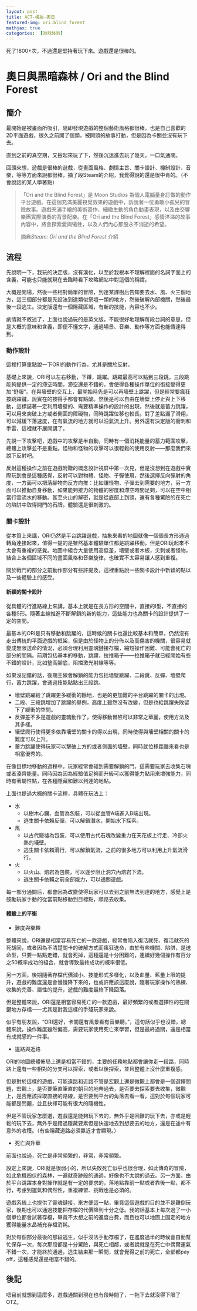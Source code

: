 ```yaml
---
layout: post
title: ACT-横版-奧日
featured-img: ori.blind_forest
mathjax: true
categories:  [游戏体验]
---
```


死了1800+次，不過還是堅持著玩下來。遊戲還是很棒的。

<!--more-->

# 奧日與黑暗森林 / Ori and the Blind Forest


## 簡介

最開始是被畫面所吸引，隨即發現遊戲的整個藝術風格都很棒，也是自己喜歡的2D平面遊戲，很久之前開了個頭，被開頭的故事打動，但是因為卡關並沒有玩下去。

直到之前的真空期，又撿起來玩了下，然後沉迷進去玩了幾天，一口氣通關。

回頭來想，遊戲是很棒的遊戲，從畫面風格、劇情主旨、關卡設計、機制設計、音樂，等等方面來說都很棒，摘了段Steam的介紹，我覺得說的還是很中肯的。（不會說話的某人學著點）

> 「Ori and the Blind Forest」是 Moon Studios 為個人電腦量身訂做的動作平台遊戲。在這個充滿美麗視覺效果的遊戲中，訴說著一位勇敢小孤兒的冒險故事。遊戲充滿手繪的美術畫作、細緻生動的角色動畫表現，以及由交響樂團實際演奏的背景配樂。在「Ori and the Blind Forest」感情洋溢的故事內容中，將會探索愛與犧牲，以及人們內心那股永不消逝的希望。
>
> 摘自*Steam: Ori and the Blind Forest* 介紹


## 流程

先說明一下，我玩的決定版，沒有漢化，以至於我根本不理解裡面的名詞字面上的含義，可能也只能就現在去臨時看下攻略網站中對這個的稱謂。

大概是開場，然後一些相對簡單的冒險，到達某課樹后告知要去水、風、火三個地方，這三個部分都是先設法到達類似祭壇一類的地方，然後破解內部機關，然後最後一段逃生。決定版還有一個隱藏區域，有新的技能，內容也不少。

劇情就不敘述了，上面也說過玩的是英文版，不能很好地理解每段台詞的意思，但是大概的意味和含義，即便不懂文字，通過場景、音樂、動作等方面也能傳達得到。


### 動作設計

這裡打算重點說一下ORI的動作行為，尤其是關於反射。

基礎上來說，ORI可以左右移動，下蹲，跳躍。跳躍最高可以點到三段跳，三段跳能夠提供一定的滯空時間，滯空還是不錯的，會使得各種操作單位的銜接變得更加“舒服”。在與墻壁的交互上，最開始時先是可以再墻壁上跳躍，但是經常要瘋狂按跳躍鍵，說實在的按得手都會有點酸。然後是可以自由在墻壁上停止與上下移動，這標誌著一定利用墻壁的、需要精準操作的設計的出現，然後就是蓄力跳躍，可以用來突破上方或者側面的障礙物，同時跳躍位移也較長。對了差點漏了滑翔，可以減緩下落速度，在有氣流的地方就可以沿氣流上升。另外還有決定版的衝刺和手雷，這裡就不展開講了。

先說一下攻擊吧，遊戲中的攻擊是半自動，同時有一個消耗能量的蓄力範圍攻擊，總體上攻擊並不是重點。怪物和怪物的攻擊可以很輕鬆的使用反射——那麼我們來說下反射吧。

反射這種操作之前在遊戲附贈的概念設計視屏中第一次見，但是沒想到在遊戲中實際玩到會是這種感覺，反射可以對物體、怪物、子彈使用，然後選擇反向彈射的角度，一方面可以把落腳物向反方向推：比如讓怪物、子彈去到需要的地方，另一方面可以推動自身移動，如果能夠接力的物體的密度和滯空時間足夠，可以在空中相當行雲流水的移動。甚至火山的解密，就是從底部上到頭，還有各種驚險的在死亡的陷阱中取得開門的石牌。體驗還是很刺激的。


### 關卡設計

從本質上來講，ORI仍然是平台跳躍遊戲，抽象來看的地圖就像一個個長方形通過轉角連接起來，值得一提的是雖然基本體驗單位都是跳躍移動，但是ORI玩起來不太會有重複的感覺。地圖中組合大量使用高低差，墻壁或者木板，尖刺或者怪物，結合上各個區域不同的畫面風格和音樂旋律，也確實不太容易讓人感到重複。

關於戰鬥的部分之前動作部分有些許提及，這裡重點說一些關卡設計中新穎的點以及一些體驗上的感受。


#### 新穎的關卡設計

從具體的行進路線上來講，基本上就是在長方形的空間中，直接的I型，不直接的各種S形。隨著主線推進不斷解鎖的新的能力，這些能力也為關卡的設計提供了一定的空間。

最基本的ORI是只有移動和跳躍的，這時候的關卡也還比較基本和簡單，仍然沒有走出傳統的平面遊戲的框架，但是由於怪物上的分佈以及高傷害的機關，很容易就變成無限送命的情況，必須合理利用靈魂鏈接存檔，縮短操作困難、可能會死亡的部分的間隔。前期包括基本的移動，跳躍，拉推箱子——拉推箱子就已經開始有些不錯的設計，比如墊高腳底，阻擋激光射線等等。

如果沒記錯的話，後期主線會解鎖的能力包括墻壁跳躍、二段跳、反彈、墻壁爬行，蓄力跳躍，會通過技能點點出三段跳。

+ 墻壁跳躍給了跳躍更多緩衝的餘地，也是的更加難的平台跳躍的關卡的出現。
+ 二段、三段跳增加了跳躍的舉例，高度上雖然沒有改變，但是也給跳躍失敗留下了緩衝的空間。
+ 反彈差不多是遊戲的靈魂動作了，使得移動冒險可以非常之華麗，使用方法及其多樣。
+ 墻壁爬行使得更多依靠墻壁的關卡的得以出現，同時使得與墻壁相關的關卡的難度可以上升。
+ 蓄力跳躍使得玩家可以擊破上方的或者側面的墻壁，同時就位移距離來看也是相當優秀的。

在像目標地移動的過程中，玩家經常會碰到需要解鎖的門，這需要玩家去收集石塊或者湊齊能量。同時因為因為經驗值足夠而升級可以獲得能力點用來增強能力，同時有著屬性點，在各種隱藏和難以到達的地點。

上面也提過大概的關卡流程，具體在玩法上：

+ 水
  + 以樹木心臟、血管為包裝，可以從血管A端進入B端出現。
  + 逃生關卡依賴反彈，可以解鎖潛水，開始水下探索。
+ 風
  + 以古代廢墟為包裝，可以使用古代石塊改變重力在天花板上行走、冷卻火熱的墻壁。
  + 逃生關卡依賴滑行，可以解鎖氣流，之前的很多地方可以利用上升氣流滑行。
+ 火
  + 以火山、熔岩為包裝，可以逐步阻止洞穴內熔岩下流。
  + 逃生關卡依賴之前全部能力，可以通關遊戲。

每一部分通關后，都會因為改變使得玩家可以去到之前無法到達的地方，感覺上是鼓勵玩家手動的從當前點移動到目標點，順路去收集。


#### 體驗上的平衡

+ 難度與樂趣

整體來說，ORI還是相當容易死亡的一款遊戲，經常會陷入復活就死、復活就死的死胡同，或者因為不清楚關卡的破解方式而瘋狂送命，由於有些機關、陷阱，是送命型，只要一點點走錯，就會死掉，這種還是十分困難的，連續好幾個操作有百分之50概率成功的組合，就會導致最終成功的概率很低。

另一方面，後期隨著存檔代價減小、技能形式多樣化，以及血量、藍量上限的提升，遊戲的難度還是會慢慢降下來的，也或許應該這麼說，隨著玩家操作的熟練、收集的完善、屬性的提升，遊戲的難度最終下降回落。

但是整體來說，ORI還是相當容易死亡的一款遊戲，最好頻繁的或者選擇性的在關鍵地方存檔——尤其是對我這樣的手殘玩家來說。

似乎有朋友說，“ORI還好，卡關還有風景看有音樂聽。”，這句話似乎也沒錯，總體來說，操作難度雖然偏高，需要玩家使用死亡來學習，但是最終過關，還是相當有成就感的一件事。

+ 遠路與近路

ORI的地圖總體佈局上還是相當不錯的，主要的任務地點都會讓你走一段路，同時路上還有一些相對的分支可以探索，或者以後探索，並且整體上沒什麼重複感。

但是對於這樣的遊戲，可能遠路和近路不管是宏觀上還是微觀上都會是一個選擇問題，宏觀上，是否要筆直筆直的朝目的地奔過去，是否要去探索要去收集，微觀上，是否應該採取直接的路線，是否要到平台的角落去看一看，這對於每個玩家可能都是問題，並且抉擇可能有很大的隨機性。

但是不管玩家怎麼選，遊戲還是能夠玩下去的，無外乎是困難的玩下去，亦或是輕鬆的玩下去，無外乎是錯過隱藏要素但是快速地去到想要去的地方，還是在途中有意外的收穫。（有些隱藏道路必須靠近才會顯現。）

+ 死亡與升華

前面也說過，死亡是非常頻繁的，非常，非常頻繁。

設定上來說，ORI就是很弱小的，所以失敗死亡似乎也很合理，如此傳奇的冒險，如此危機四伏的森林，一遍就奇跡般的通過，好像也不太說的過去。另一方面，由於平台跳躍本身對操作就是有一定的要求的，落地點靠前一點或者靠後一點，都不行，考慮到運氣和偶然性，重複練習、挑戰也是必須的。

遊戲系統上也提供了靈魂鏈接，來方便這一點，畢竟這個遊戲的目的並不是難倒玩家，後期也可以通過技能把存檔的代價降到十分之低。我的話基本上每次過了一小個單位都會試著存檔，畢竟不太想之前的進度白費，而且也可以地圖上固定的地方獲得能量水晶補充存檔消耗。

對於每個部分最後的那段逃生，似乎沒法手動存檔了，在進度過半的時候會自動幫忙保存一次，每次那段都是十分驚險，與死亡相鄰，或者說就是在死亡中偶爾運氣不錯一次，才能終於通過，逃生結束那一瞬間，就會覺得之前的死亡，全部都pay off，這種感覺還是相當不錯的。


## 後記

唔目前就想到這麼多，遊戲通關到現在也有段時間了，一拖下去就沒得下限了OTZ。
